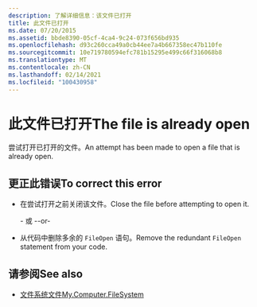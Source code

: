 ```yaml
---
description: 了解详细信息：该文件已打开
title: 此文件已打开
ms.date: 07/20/2015
ms.assetid: bbde8390-05cf-4ca4-9c24-073f656bd935
ms.openlocfilehash: d93c260cca49a0cb44ee7a4b667358ec47b110fe
ms.sourcegitcommit: 10e719780594efc781b15295e499c66f316068b8
ms.translationtype: MT
ms.contentlocale: zh-CN
ms.lasthandoff: 02/14/2021
ms.locfileid: "100430958"
---
```

# <a name="the-file-is-already-open"></a><span data-ttu-id="bd25c-103">此文件已打开</span><span class="sxs-lookup"><span data-stu-id="bd25c-103">The file is already open</span></span>

<span data-ttu-id="bd25c-104">尝试打开已打开的文件。</span><span class="sxs-lookup"><span data-stu-id="bd25c-104">An attempt has been made to open a file that is already open.</span></span>  
  
## <a name="to-correct-this-error"></a><span data-ttu-id="bd25c-105">更正此错误</span><span class="sxs-lookup"><span data-stu-id="bd25c-105">To correct this error</span></span>  
  
- <span data-ttu-id="bd25c-106">在尝试打开之前关闭该文件。</span><span class="sxs-lookup"><span data-stu-id="bd25c-106">Close the file before attempting to open it.</span></span>  
  
     <span data-ttu-id="bd25c-107">- 或 -</span><span class="sxs-lookup"><span data-stu-id="bd25c-107">-or-</span></span>  
  
- <span data-ttu-id="bd25c-108">从代码中删除多余的 `FileOpen` 语句。</span><span class="sxs-lookup"><span data-stu-id="bd25c-108">Remove the redundant `FileOpen` statement from your code.</span></span>  
  
## <a name="see-also"></a><span data-ttu-id="bd25c-109">请参阅</span><span class="sxs-lookup"><span data-stu-id="bd25c-109">See also</span></span>

- [<span data-ttu-id="bd25c-110">文件系统文件</span><span class="sxs-lookup"><span data-stu-id="bd25c-110">My.Computer.FileSystem</span></span>](xref:Microsoft.VisualBasic.FileIO.FileSystem)
